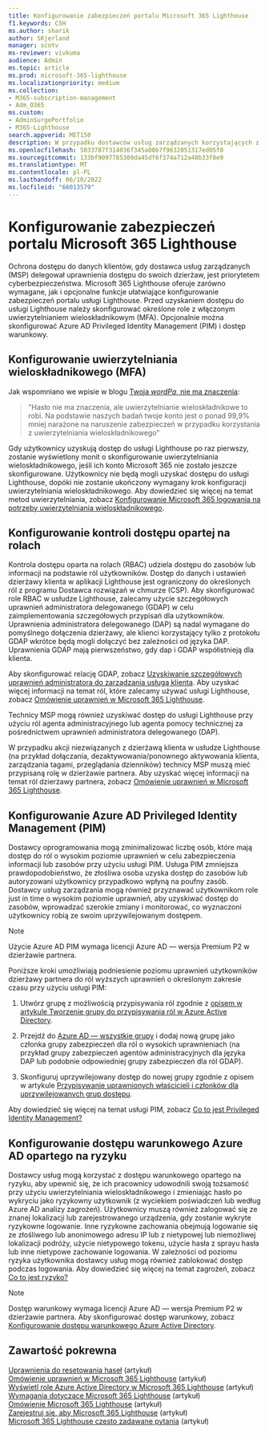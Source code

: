 ```yaml
---
title: Konfigurowanie zabezpieczeń portalu Microsoft 365 Lighthouse
f1.keywords: CSH
ms.author: sharik
author: SKjerland
manager: scotv
ms-reviewer: vivkuma
audience: Admin
ms.topic: article
ms.prod: microsoft-365-lighthouse
ms.localizationpriority: medium
ms.collection:
- M365-subscription-management
- Adm_O365
ms.custom:
- AdminSurgePortfolio
- M365-Lighthouse
search.appverid: MET150
description: W przypadku dostawców usług zarządzanych korzystających z Microsoft 365 Lighthouse dowiedz się, jak skonfigurować zabezpieczenia portalu.
ms.openlocfilehash: 5033787f314036f345a00b7f9632851317ed05f0
ms.sourcegitcommit: 133bf9097785309da45df6f374a712a48b33f8e9
ms.translationtype: MT
ms.contentlocale: pl-PL
ms.lasthandoff: 06/10/2022
ms.locfileid: "66013579"
---
```

# <a name="configure-microsoft-365-lighthouse-portal-security"></a>Konfigurowanie zabezpieczeń portalu Microsoft 365 Lighthouse

Ochrona dostępu do danych klientów, gdy dostawca usług zarządzanych (MSP) delegował uprawnienia dostępu do swoich dzierżaw, jest priorytetem cyberbezpieczeństwa. Microsoft 365 Lighthouse oferuje zarówno wymagane, jak i opcjonalne funkcje ułatwiające konfigurowanie zabezpieczeń portalu usługi Lighthouse. Przed uzyskaniem dostępu do usługi Lighthouse należy skonfigurować określone role z włączonym uwierzytelnianiem wieloskładnikowym (MFA). Opcjonalnie można skonfigurować Azure AD Privileged Identity Management (PIM) i dostęp warunkowy.

## <a name="set-up-multifactor-authentication-mfa"></a>Konfigurowanie uwierzytelniania wieloskładnikowego (MFA)

Jak wspomniano we wpisie w blogu [Twoja $word Pa$, nie ma znaczenia](https://techcommunity.microsoft.com/t5/azure-active-directory-identity/your-pa-word-doesn-t-matter/ba-p/731984):

> "Hasło nie ma znaczenia, ale uwierzytelnianie wieloskładnikowe to robi. Na podstawie naszych badań twoje konto jest o ponad 99,9% mniej narażone na naruszenie zabezpieczeń w przypadku korzystania z uwierzytelniania wieloskładnikowego"

Gdy użytkownicy uzyskują dostęp do usługi Lighthouse po raz pierwszy, zostanie wyświetlony monit o skonfigurowanie uwierzytelniania wieloskładnikowego, jeśli ich konto Microsoft 365 nie zostało jeszcze skonfigurowane. Użytkownicy nie będą mogli uzyskać dostępu do usługi Lighthouse, dopóki nie zostanie ukończony wymagany krok konfiguracji uwierzytelniania wieloskładnikowego. Aby dowiedzieć się więcej na temat metod uwierzytelniania, zobacz [Konfigurowanie Microsoft 365 logowania na potrzeby uwierzytelniania wieloskładnikowego](https://support.microsoft.com/office/ace1d096-61e5-449b-a875-58eb3d74de14).

## <a name="set-up-role-based-access-control"></a>Konfigurowanie kontroli dostępu opartej na rolach

Kontrola dostępu oparta na rolach (RBAC) udziela dostępu do zasobów lub informacji na podstawie ról użytkowników. Dostęp do danych i ustawień dzierżawy klienta w aplikacji Lighthouse jest ograniczony do określonych ról z programu Dostawca rozwiązań w chmurze (CSP). Aby skonfigurować role RBAC w usłudze Lighthouse, zalecamy użycie szczegółowych uprawnień administratora delegowanego (GDAP) w celu zaimplementowania szczegółowych przypisań dla użytkowników. Uprawnienia administratora delegowanego (DAP) są nadal wymagane do pomyślnego dołączenia dzierżawy, ale klienci korzystający tylko z protokołu GDAP wkrótce będą mogli dołączyć bez zależności od języka DAP. Uprawnienia GDAP mają pierwszeństwo, gdy dap i GDAP współistnieją dla klienta.

Aby skonfigurować relację GDAP, zobacz [Uzyskiwanie szczegółowych uprawnień administratora do zarządzania usługą klienta](/partner-center/gdap-obtain-admin-permissions-to-manage-customer). Aby uzyskać więcej informacji na temat ról, które zalecamy używać usługi Lighthouse, zobacz [Omówienie uprawnień w Microsoft 365 Lighthouse](m365-lighthouse-overview-of-permissions.md).

Technicy MSP mogą również uzyskiwać dostęp do usługi Lighthouse przy użyciu ról agenta administracyjnego lub agenta pomocy technicznej za pośrednictwem uprawnień administratora delegowanego (DAP).

W przypadku akcji niezwiązanych z dzierżawą klienta w usłudze Lighthouse (na przykład dołączania, dezaktywowania/ponownego aktywowania klienta, zarządzania tagami, przeglądania dzienników) technicy MSP muszą mieć przypisaną rolę w dzierżawie partnera. Aby uzyskać więcej informacji na temat ról dzierżawy partnera, zobacz [Omówienie uprawnień w Microsoft 365 Lighthouse](m365-lighthouse-overview-of-permissions.md).

## <a name="set-up-azure-ad-privileged-identity-management-pim"></a>Konfigurowanie Azure AD Privileged Identity Management (PIM)

Dostawcy oprogramowania mogą zminimalizować liczbę osób, które mają dostęp do ról o wysokim poziomie uprawnień w celu zabezpieczenia informacji lub zasobów przy użyciu usługi PIM. Usługa PIM zmniejsza prawdopodobieństwo, że złośliwa osoba uzyska dostęp do zasobów lub autoryzowani użytkownicy przypadkowo wpłyną na poufny zasób. Dostawcy usług zarządzania mogą również przyznawać użytkownikom role just in time o wysokim poziomie uprawnień, aby uzyskiwać dostęp do zasobów, wprowadzać szerokie zmiany i monitorować, co wyznaczoni użytkownicy robią ze swoim uprzywilejowanym dostępem.

> [!NOTE]
> Użycie Azure AD PIM wymaga licencji Azure AD — wersja Premium P2 w dzierżawie partnera.

Poniższe kroki umożliwiają podniesienie poziomu uprawnień użytkowników dzierżawy partnera do ról wyższych uprawnień o określonym zakresie czasu przy użyciu usługi PIM:

1. Utwórz grupę z możliwością przypisywania ról zgodnie z [opisem w artykule Tworzenie grupy do przypisywania ról w Azure Active Directory](/azure/active-directory/roles/groups-create-eligible).

2. Przejdź do [Azure AD — wszystkie grupy](https://portal.azure.com/#blade/Microsoft_AAD_IAM/GroupsManagementMenuBlade/AllGroups) i dodaj nową grupę jako członka grupy zabezpieczeń dla ról o wysokich uprawnieniach (na przykład grupy zabezpieczeń agentów administracyjnych dla języka DAP lub podobnie odpowiedniej grupy zabezpieczeń dla ról GDAP).

3. Skonfiguruj uprzywilejowany dostęp do nowej grupy zgodnie z opisem w artykule [Przypisywanie uprawnionych właścicieli i członków dla uprzywilejowanych grup dostępu](/azure/active-directory/privileged-identity-management/groups-assign-member-owner).

Aby dowiedzieć się więcej na temat usługi PIM, zobacz [Co to jest Privileged Identity Management?](/azure/active-directory/privileged-identity-management/pim-configure)

## <a name="set-up-risk-based-azure-ad-conditional-access"></a>Konfigurowanie dostępu warunkowego Azure AD opartego na ryzyku

Dostawcy usług mogą korzystać z dostępu warunkowego opartego na ryzyku, aby upewnić się, że ich pracownicy udowodnili swoją tożsamość przy użyciu uwierzytelniania wieloskładnikowego i zmieniając hasło po wykryciu jako ryzykowny użytkownik (z wyciekiem poświadczeń lub według Azure AD analizy zagrożeń). Użytkownicy muszą również zalogować się ze znanej lokalizacji lub zarejestrowanego urządzenia, gdy zostanie wykryte ryzykowne logowanie. Inne ryzykowne zachowania obejmują logowanie się ze złośliwego lub anonimowego adresu IP lub z nietypowej lub niemożliwej lokalizacji podróży, użycie nietypowego tokenu, użycie hasła z sprayu hasła lub inne nietypowe zachowanie logowania. W zależności od poziomu ryzyka użytkownika dostawcy usług mogą również zablokować dostęp podczas logowania. Aby dowiedzieć się więcej na temat zagrożeń, zobacz [Co to jest ryzyko?](/azure/active-directory/identity-protection/concept-identity-protection-risks)

> [!NOTE]
> Dostęp warunkowy wymaga licencji Azure AD — wersja Premium P2 w dzierżawie partnera. Aby skonfigurować dostęp warunkowy, zobacz [Konfigurowanie dostępu warunkowego Azure Active Directory](/appcenter/general/configuring-aad-conditional-access).

## <a name="related-content"></a>Zawartość pokrewna

[Uprawnienia do resetowania haseł](/azure/active-directory/roles/permissions-reference#password-reset-permissions) (artykuł)\
[Omówienie uprawnień w Microsoft 365 Lighthouse](m365-lighthouse-overview-of-permissions.md) (artykuł)\
[Wyświetl role Azure Active Directory w Microsoft 365 Lighthouse](m365-lighthouse-view-your-roles.md) (artykuł)\
[Wymagania dotyczące Microsoft 365 Lighthouse](m365-lighthouse-requirements.md) (artykuł)\
[Omówienie Microsoft 365 Lighthouse](m365-lighthouse-overview.md) (artykuł)\
[Zarejestruj się, aby Microsoft 365 Lighthouse](m365-lighthouse-sign-up.md) (artykuł)\
[Microsoft 365 Lighthouse często zadawane pytania](m365-lighthouse-faq.yml) (artykuł)